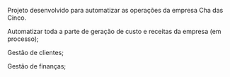 Projeto desenvolvido para automatizar as operações da empresa Cha das Cinco.

Automatizar toda a parte de geração de custo e receitas da empresa (em processo);

Gestão de clientes;

Gestão de finanças;
